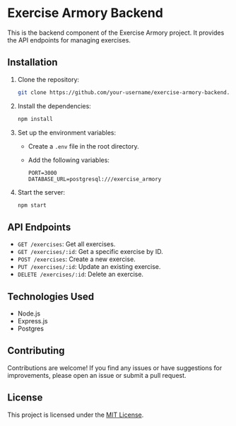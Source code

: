 # Exercise Armory Backend

This is the backend component of the Exercise Armory project. It provides the API endpoints for managing exercises.

## Installation

1. Clone the repository:

    ```bash
    git clone https://github.com/your-username/exercise-armory-backend.git
    ```

2. Install the dependencies:

    ```bash
    npm install
    ```

3. Set up the environment variables:

    - Create a `.env` file in the root directory.
    - Add the following variables:

      ```plaintext
      PORT=3000
      DATABASE_URL=postgresql:///exercise_armory
      ```

4. Start the server:

    ```bash
    npm start
    ```

## API Endpoints

- `GET /exercises`: Get all exercises.
- `GET /exercises/:id`: Get a specific exercise by ID.
- `POST /exercises`: Create a new exercise.
- `PUT /exercises/:id`: Update an existing exercise.
- `DELETE /exercises/:id`: Delete an exercise.

## Technologies Used

- Node.js
- Express.js
- Postgres

## Contributing

Contributions are welcome! If you find any issues or have suggestions for improvements, please open an issue or submit a pull request.

## License

This project is licensed under the [MIT License](LICENSE).